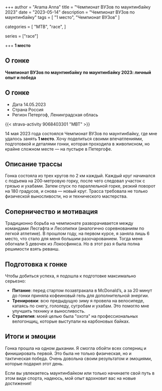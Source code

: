 +++
author = "Arama Anna"
title = "Чемпионат ВУЗов по маунтинбайку 2023"
date = "2023-05-14"
description = "Чемпионат ВУЗов по маунтинбайку"
tags = [
    "1 место",
    "Чемпионат ВУЗов"
]

categories = [
    "MTB",
    "race",
]

series = ["race"]

+++
**1 место**

<!--more-->

## О гонке

**Чемпионат ВУЗов по маунтинбайку по маунтинбайку 2023: личный опыт и победа**  

## О гонке
- Дата  14.05.2023
- Страна  Россия 
- Регион  Петергоф, Ленинградская облась

{{< strava-activity 9068403301 "MBT" >}}

14 мая 2023 года состоялся Чемпионат ВУЗов по маунтинбайку, где мне удалось занять **1 место**. Хочу поделиться своими впечатлениями, подготовкой и деталями гонки, которая проходила в живописном, но крайне сложном месте — на пустыре в Петергофе.  

## Описание трассы  
Гонка состояла из трех кругов по 2 км каждый. Каждый круг начинался с подъема на 200-метровую горку, после чего следовал участок с грязью и ухабами. Затем спуск по параллельной горке, резкий поворот на 180 градусов, и снова — новый круг. Трасса требовала не только физической выносливости, но и технического мастерства.  

## Соперничество и мотивация  
Традиционно борьба на чемпионате разворачивается между командами Лесгафта и Лесопилки (аналогично соревнованиям по легкой атлетике). В прошлом году, на первом курсе, я заняла лишь 6 место, что стало для меня большим разочарованием. Тогда меня обогнали 5 девочек из Локосфинкса. Но в этот раз я была полна решимости взять реванш.  

## Подготовка к гонке  
Чтобы добиться успеха, я подошла к подготовке максимально серьезно:  
- **Питание**: перед стартом позавтракала в McDonald’s, а за 20 минут до гонки приняла кофеиновый гель для дополнительной энергии.  
- **Тренировки**: всю предыдущую зиму я провела на велосипеде, катаясь по снегу, гололеду, сугробам и ухабам. Это помогло мне улучшить технику и выносливость.  
- **Стратегия**: моей целью была "охота" на профессиональных велогонщиц, которые выступали на карбоновых байках.  

## Итоги и эмоции  
Гонка прошла на одном дыхании. Я смогла обойти всех соперниц и финишировать первой. Это была не только физическая, но и тактическая победа. Очень довольна своим результатом и эмоциями, которые подарил этот день.  

Если вы увлекаетесь маунтинбайком или только начинаете свой путь в этом виде спорта, надеюсь, мой опыт вдохновит вас на новые достижения!  

